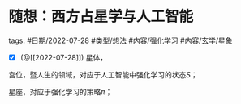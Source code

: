 # 随想：西方占星学与人工智能

tags: #日期/2022-07-28 #类型/想法 #内容/强化学习 #内容/玄学/星象 

- [x] (@[[2022-07-28]]) 星体，

宫位，暨人生的领域，对应于人工智能中强化学习的状态$S$；

星座，对应于强化学习的策略$\pi$；



